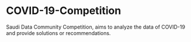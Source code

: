 # COVID-19-Competition
Saudi Data Community Competition, aims to analyze the data of COVID-19 and provide solutions or recommendations.
